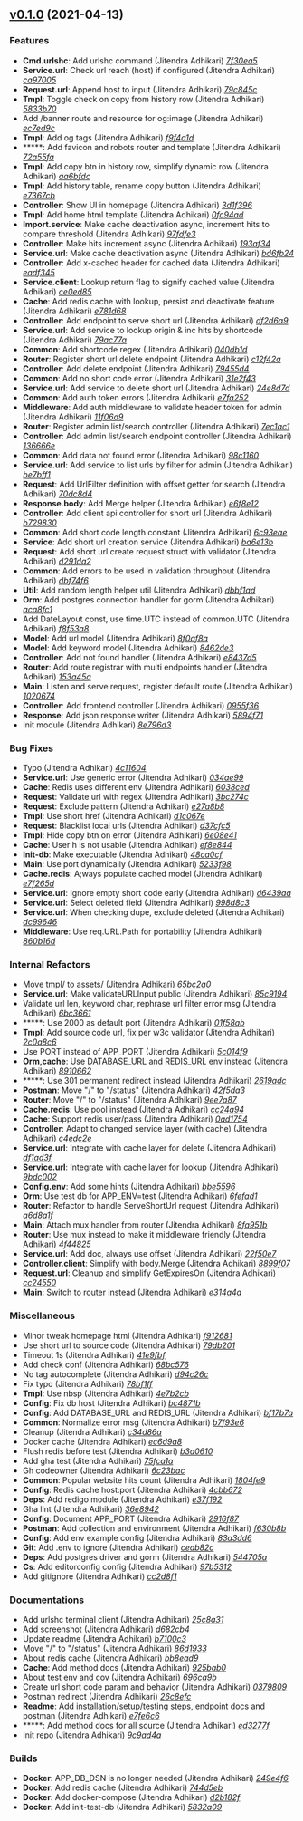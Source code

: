 ## [v0.1.0](https://github.com/adhocore/urlsh/releases/tag/v0.1.0) (2021-04-13)

### Features
- **Cmd.urlshc**: Add urlshc command (Jitendra Adhikari) [_7f30ea5_](https://github.com/adhocore/urlsh/commit/7f30ea5)
- **Service.url**: Check url reach (host) if configured (Jitendra Adhikari) [_ca97005_](https://github.com/adhocore/urlsh/commit/ca97005)
- **Request.url**: Append host to input (Jitendra Adhikari) [_79c845c_](https://github.com/adhocore/urlsh/commit/79c845c)
- **Tmpl**: Toggle check on copy from history row (Jitendra Adhikari) [_5833b70_](https://github.com/adhocore/urlsh/commit/5833b70)
- Add /banner route and resource for og:image (Jitendra Adhikari) [_ec7ed9c_](https://github.com/adhocore/urlsh/commit/ec7ed9c)
- **Tmpl**: Add og tags (Jitendra Adhikari) [_f9f4a1d_](https://github.com/adhocore/urlsh/commit/f9f4a1d)
- *****: Add favicon and robots router and template (Jitendra Adhikari) [_72a55fa_](https://github.com/adhocore/urlsh/commit/72a55fa)
- **Tmpl**: Add copy btn in history row, simplify dynamic row (Jitendra Adhikari) [_aa6bfdc_](https://github.com/adhocore/urlsh/commit/aa6bfdc)
- **Tmpl**: Add history table, rename copy button (Jitendra Adhikari) [_e7367cb_](https://github.com/adhocore/urlsh/commit/e7367cb)
- **Controller**: Show UI in homepage (Jitendra Adhikari) [_3d1f396_](https://github.com/adhocore/urlsh/commit/3d1f396)
- **Tmpl**: Add home html template (Jitendra Adhikari) [_0fc94ad_](https://github.com/adhocore/urlsh/commit/0fc94ad)
- **Import.service**: Make cache deactivation async, increment hits to compare threshold (Jitendra Adhikari) [_97fdfe3_](https://github.com/adhocore/urlsh/commit/97fdfe3)
- **Controller**: Make hits increment async (Jitendra Adhikari) [_193af34_](https://github.com/adhocore/urlsh/commit/193af34)
- **Service.url**: Make cache deactivation async (Jitendra Adhikari) [_bd6fb24_](https://github.com/adhocore/urlsh/commit/bd6fb24)
- **Controller**: Add x-cached header for cached data (Jitendra Adhikari) [_eadf345_](https://github.com/adhocore/urlsh/commit/eadf345)
- **Service.client**: Lookup return flag to signify cached value (Jitendra Adhikari) [_ce0ed85_](https://github.com/adhocore/urlsh/commit/ce0ed85)
- **Cache**: Add redis cache with lookup, persist and deactivate feature (Jitendra Adhikari) [_e781d68_](https://github.com/adhocore/urlsh/commit/e781d68)
- **Controller**: Add endpoint to serve short url (Jitendra Adhikari) [_df2d6a9_](https://github.com/adhocore/urlsh/commit/df2d6a9)
- **Service.url**: Add service to lookup origin & inc hits by shortcode (Jitendra Adhikari) [_79ac77a_](https://github.com/adhocore/urlsh/commit/79ac77a)
- **Common**: Add shortcode regex (Jitendra Adhikari) [_040db1d_](https://github.com/adhocore/urlsh/commit/040db1d)
- **Router**: Register short url delete endpoint (Jitendra Adhikari) [_c12f42a_](https://github.com/adhocore/urlsh/commit/c12f42a)
- **Controller**: Add delete endpoint (Jitendra Adhikari) [_79455d4_](https://github.com/adhocore/urlsh/commit/79455d4)
- **Common**: Add no short code error (Jitendra Adhikari) [_31e2f43_](https://github.com/adhocore/urlsh/commit/31e2f43)
- **Service.url**: Add service to delete short url (Jitendra Adhikari) [_24e8d7d_](https://github.com/adhocore/urlsh/commit/24e8d7d)
- **Common**: Add auth token errors (Jitendra Adhikari) [_e7fa252_](https://github.com/adhocore/urlsh/commit/e7fa252)
- **Middleware**: Add auth middleware to validate header token for admin (Jitendra Adhikari) [_11f06d9_](https://github.com/adhocore/urlsh/commit/11f06d9)
- **Router**: Register admin list/search controller (Jitendra Adhikari) [_7ec1ac1_](https://github.com/adhocore/urlsh/commit/7ec1ac1)
- **Controller**: Add admin list/search endpoint controller (Jitendra Adhikari) [_136666e_](https://github.com/adhocore/urlsh/commit/136666e)
- **Common**: Add data not found error (Jitendra Adhikari) [_98c1160_](https://github.com/adhocore/urlsh/commit/98c1160)
- **Service.url**: Add service to list urls by filter for admin (Jitendra Adhikari) [_be7bff1_](https://github.com/adhocore/urlsh/commit/be7bff1)
- **Request**: Add UrlFilter definition with offset getter for search (Jitendra Adhikari) [_70dc8d4_](https://github.com/adhocore/urlsh/commit/70dc8d4)
- **Response.body**: Add Merge helper (Jitendra Adhikari) [_e6f8e12_](https://github.com/adhocore/urlsh/commit/e6f8e12)
- **Controller**: Add client api controller for short url (Jitendra Adhikari) [_b729830_](https://github.com/adhocore/urlsh/commit/b729830)
- **Common**: Add short code length constant (Jitendra Adhikari) [_6c93eae_](https://github.com/adhocore/urlsh/commit/6c93eae)
- **Service**: Add short url creation service (Jitendra Adhikari) [_ba6e13b_](https://github.com/adhocore/urlsh/commit/ba6e13b)
- **Request**: Add short url create request struct with validator (Jitendra Adhikari) [_d291da2_](https://github.com/adhocore/urlsh/commit/d291da2)
- **Common**: Add errors to be used in validation throughout (Jitendra Adhikari) [_dbf74f6_](https://github.com/adhocore/urlsh/commit/dbf74f6)
- **Util**: Add random length helper util (Jitendra Adhikari) [_dbbf1ad_](https://github.com/adhocore/urlsh/commit/dbbf1ad)
- **Orm**: Add postgres connection handler for gorm (Jitendra Adhikari) [_aca8fc1_](https://github.com/adhocore/urlsh/commit/aca8fc1)
- Add DateLayout const, use time.UTC instead of common.UTC (Jitendra Adhikari) [_f8f53a8_](https://github.com/adhocore/urlsh/commit/f8f53a8)
- **Model**: Add url model (Jitendra Adhikari) [_8f0af8a_](https://github.com/adhocore/urlsh/commit/8f0af8a)
- **Model**: Add keyword model (Jitendra Adhikari) [_8462de3_](https://github.com/adhocore/urlsh/commit/8462de3)
- **Controller**: Add not found handler (Jitendra Adhikari) [_e8437d5_](https://github.com/adhocore/urlsh/commit/e8437d5)
- **Router**: Add route registrar with multi endpoints handler (Jitendra Adhikari) [_153a45a_](https://github.com/adhocore/urlsh/commit/153a45a)
- **Main**: Listen and serve request, register default route (Jitendra Adhikari) [_1020674_](https://github.com/adhocore/urlsh/commit/1020674)
- **Controller**: Add frontend controller (Jitendra Adhikari) [_0955f36_](https://github.com/adhocore/urlsh/commit/0955f36)
- **Response**: Add json response writer (Jitendra Adhikari) [_5894f71_](https://github.com/adhocore/urlsh/commit/5894f71)
- Init module (Jitendra Adhikari) [_8e796d3_](https://github.com/adhocore/urlsh/commit/8e796d3)

### Bug Fixes
- Typo (Jitendra Adhikari) [_4c11604_](https://github.com/adhocore/urlsh/commit/4c11604)
- **Service.url**: Use generic error (Jitendra Adhikari) [_034ae99_](https://github.com/adhocore/urlsh/commit/034ae99)
- **Cache**: Redis uses different env (Jitendra Adhikari) [_6038ced_](https://github.com/adhocore/urlsh/commit/6038ced)
- **Request**: Validate url with regex (Jitendra Adhikari) [_3bc274c_](https://github.com/adhocore/urlsh/commit/3bc274c)
- **Request**: Exclude pattern (Jitendra Adhikari) [_e27a8b8_](https://github.com/adhocore/urlsh/commit/e27a8b8)
- **Tmpl**: Use short href (Jitendra Adhikari) [_d1c067e_](https://github.com/adhocore/urlsh/commit/d1c067e)
- **Request**: Blacklist local urls (Jitendra Adhikari) [_d37cfc5_](https://github.com/adhocore/urlsh/commit/d37cfc5)
- **Tmpl**: Hide copy btn on error (Jitendra Adhikari) [_6e08e41_](https://github.com/adhocore/urlsh/commit/6e08e41)
- **Cache**: User h is not usable (Jitendra Adhikari) [_ef8e844_](https://github.com/adhocore/urlsh/commit/ef8e844)
- **Init-db**: Make executable (Jitendra Adhikari) [_48ca0cf_](https://github.com/adhocore/urlsh/commit/48ca0cf)
- **Main**: Use port dynamically (Jitendra Adhikari) [_5233f98_](https://github.com/adhocore/urlsh/commit/5233f98)
- **Cache.redis**: A;ways populate cached model (Jitendra Adhikari) [_e7f265d_](https://github.com/adhocore/urlsh/commit/e7f265d)
- **Service.url**: Ignore empty short code early (Jitendra Adhikari) [_d6439aa_](https://github.com/adhocore/urlsh/commit/d6439aa)
- **Service.url**: Select deleted field (Jitendra Adhikari) [_998d8c3_](https://github.com/adhocore/urlsh/commit/998d8c3)
- **Service.url**: When checking dupe, exclude deleted (Jitendra Adhikari) [_dc99646_](https://github.com/adhocore/urlsh/commit/dc99646)
- **Middleware**: Use req.URL.Path for portability (Jitendra Adhikari) [_860b16d_](https://github.com/adhocore/urlsh/commit/860b16d)

### Internal Refactors
- Move tmpl/ to assets/ (Jitendra Adhikari) [_65bc2a0_](https://github.com/adhocore/urlsh/commit/65bc2a0)
- **Service.url**: Make validateURLInput public (Jitendra Adhikari) [_85c9194_](https://github.com/adhocore/urlsh/commit/85c9194)
- Validate url len, keyword char, rephrase url filter error msg (Jitendra Adhikari) [_6bc3661_](https://github.com/adhocore/urlsh/commit/6bc3661)
- *****: Use 2000 as default port (Jitendra Adhikari) [_01f58ab_](https://github.com/adhocore/urlsh/commit/01f58ab)
- **Tmpl**: Add source code url, fix per w3c validator (Jitendra Adhikari) [_2c0a8c6_](https://github.com/adhocore/urlsh/commit/2c0a8c6)
- Use PORT instead of APP_PORT (Jitendra Adhikari) [_5c014f9_](https://github.com/adhocore/urlsh/commit/5c014f9)
- **Orm,cache**: Use DATABASE_URL and REDIS_URL env instead (Jitendra Adhikari) [_8910662_](https://github.com/adhocore/urlsh/commit/8910662)
- *****: Use 301 permanent redirect instead (Jitendra Adhikari) [_2619adc_](https://github.com/adhocore/urlsh/commit/2619adc)
- **Postman**: Move "/" to "/status" (Jitendra Adhikari) [_42f5da3_](https://github.com/adhocore/urlsh/commit/42f5da3)
- **Router**: Move "/" to "/status" (Jitendra Adhikari) [_9ee7a87_](https://github.com/adhocore/urlsh/commit/9ee7a87)
- **Cache.redis**: Use pool instead (Jitendra Adhikari) [_cc24a94_](https://github.com/adhocore/urlsh/commit/cc24a94)
- **Cache**: Support redis user/pass (Jitendra Adhikari) [_0ad1754_](https://github.com/adhocore/urlsh/commit/0ad1754)
- **Controller**: Adapt to changed service layer (with cache) (Jitendra Adhikari) [_c4edc2e_](https://github.com/adhocore/urlsh/commit/c4edc2e)
- **Service.url**: Integrate with cache layer for delete (Jitendra Adhikari) [_df1ad3f_](https://github.com/adhocore/urlsh/commit/df1ad3f)
- **Service.url**: Integrate with cache layer for lookup (Jitendra Adhikari) [_9bdc002_](https://github.com/adhocore/urlsh/commit/9bdc002)
- **Config.env**: Add some hints (Jitendra Adhikari) [_bbe5596_](https://github.com/adhocore/urlsh/commit/bbe5596)
- **Orm**: Use test db for APP_ENV=test (Jitendra Adhikari) [_6fefad1_](https://github.com/adhocore/urlsh/commit/6fefad1)
- **Router**: Refactor to handle ServeShortUrl request (Jitendra Adhikari) [_a6d8a1f_](https://github.com/adhocore/urlsh/commit/a6d8a1f)
- **Main**: Attach mux handler from router (Jitendra Adhikari) [_8fa951b_](https://github.com/adhocore/urlsh/commit/8fa951b)
- **Router**: Use mux instead to make it middleware friendly (Jitendra Adhikari) [_4f44825_](https://github.com/adhocore/urlsh/commit/4f44825)
- **Service.url**: Add doc, always use offset (Jitendra Adhikari) [_22f50e7_](https://github.com/adhocore/urlsh/commit/22f50e7)
- **Controller.client**: Simplify with body.Merge (Jitendra Adhikari) [_8899f07_](https://github.com/adhocore/urlsh/commit/8899f07)
- **Request.url**: Cleanup and simplify GetExpiresOn (Jitendra Adhikari) [_cc24550_](https://github.com/adhocore/urlsh/commit/cc24550)
- **Main**: Switch to router instead (Jitendra Adhikari) [_e314a4a_](https://github.com/adhocore/urlsh/commit/e314a4a)

### Miscellaneous
- Minor tweak homepage html (Jitendra Adhikari) [_f912681_](https://github.com/adhocore/urlsh/commit/f912681)
- Use short url to source code (Jitendra Adhikari) [_79db201_](https://github.com/adhocore/urlsh/commit/79db201)
- Timeout 1s (Jitendra Adhikari) [_41e9fbf_](https://github.com/adhocore/urlsh/commit/41e9fbf)
- Add check conf (Jitendra Adhikari) [_68bc576_](https://github.com/adhocore/urlsh/commit/68bc576)
- No tag autocomplete (Jitendra Adhikari) [_d94c26c_](https://github.com/adhocore/urlsh/commit/d94c26c)
- Fix typo (Jitendra Adhikari) [_78bf1ff_](https://github.com/adhocore/urlsh/commit/78bf1ff)
- **Tmpl**: Use nbsp (Jitendra Adhikari) [_4e7b2cb_](https://github.com/adhocore/urlsh/commit/4e7b2cb)
- **Config**: Fix db host (Jitendra Adhikari) [_bc4871b_](https://github.com/adhocore/urlsh/commit/bc4871b)
- **Config**: Add DATABASE_URL and REDIS_URL (Jitendra Adhikari) [_bf17b7a_](https://github.com/adhocore/urlsh/commit/bf17b7a)
- **Common**: Normalize error msg (Jitendra Adhikari) [_b7f93e6_](https://github.com/adhocore/urlsh/commit/b7f93e6)
- Cleanup (Jitendra Adhikari) [_c34d86a_](https://github.com/adhocore/urlsh/commit/c34d86a)
- Docker cache (Jitendra Adhikari) [_ec6d9a8_](https://github.com/adhocore/urlsh/commit/ec6d9a8)
- Flush redis before test (Jitendra Adhikari) [_b3a0610_](https://github.com/adhocore/urlsh/commit/b3a0610)
- Add gha test (Jitendra Adhikari) [_75fca1a_](https://github.com/adhocore/urlsh/commit/75fca1a)
- Gh codeowner (Jitendra Adhikari) [_6c23bac_](https://github.com/adhocore/urlsh/commit/6c23bac)
- **Common**: Popular website hits count (Jitendra Adhikari) [_1804fe9_](https://github.com/adhocore/urlsh/commit/1804fe9)
- **Config**: Redis cache host:port (Jitendra Adhikari) [_4cbb672_](https://github.com/adhocore/urlsh/commit/4cbb672)
- **Deps**: Add redigo module (Jitendra Adhikari) [_e37f192_](https://github.com/adhocore/urlsh/commit/e37f192)
- Gha lint (Jitendra Adhikari) [_36e8942_](https://github.com/adhocore/urlsh/commit/36e8942)
- **Config**: Document APP_PORT (Jitendra Adhikari) [_2916f87_](https://github.com/adhocore/urlsh/commit/2916f87)
- **Postman**: Add collection and environment (Jitendra Adhikari) [_f630b8b_](https://github.com/adhocore/urlsh/commit/f630b8b)
- **Config**: Add env example config (Jitendra Adhikari) [_83a3dd6_](https://github.com/adhocore/urlsh/commit/83a3dd6)
- **Git**: Add .env to ignore (Jitendra Adhikari) [_ceab82c_](https://github.com/adhocore/urlsh/commit/ceab82c)
- **Deps**: Add postgres driver and gorm (Jitendra Adhikari) [_544705a_](https://github.com/adhocore/urlsh/commit/544705a)
- **Cs**: Add editorconfig config (Jitendra Adhikari) [_97b5312_](https://github.com/adhocore/urlsh/commit/97b5312)
- Add gitignore (Jitendra Adhikari) [_cc2d8f1_](https://github.com/adhocore/urlsh/commit/cc2d8f1)

### Documentations
- Add urlshc terminal client (Jitendra Adhikari) [_25c8a31_](https://github.com/adhocore/urlsh/commit/25c8a31)
- Add screenshot (Jitendra Adhikari) [_d682cb4_](https://github.com/adhocore/urlsh/commit/d682cb4)
- Update readme (Jitendra Adhikari) [_b7100c3_](https://github.com/adhocore/urlsh/commit/b7100c3)
- Move "/" to "/status" (Jitendra Adhikari) [_86d1933_](https://github.com/adhocore/urlsh/commit/86d1933)
- About redis cache (Jitendra Adhikari) [_bb8ead9_](https://github.com/adhocore/urlsh/commit/bb8ead9)
- **Cache**: Add method docs (Jitendra Adhikari) [_925bab0_](https://github.com/adhocore/urlsh/commit/925bab0)
- About test env and cov (Jitendra Adhikari) [_696ca9b_](https://github.com/adhocore/urlsh/commit/696ca9b)
- Create url short code param and behavior (Jitendra Adhikari) [_0379809_](https://github.com/adhocore/urlsh/commit/0379809)
- Postman redirect (Jitendra Adhikari) [_26c8efc_](https://github.com/adhocore/urlsh/commit/26c8efc)
- **Readme**: Add installation/setup/testing steps, endpoint docs and postman (Jitendra Adhikari) [_e7fe6c6_](https://github.com/adhocore/urlsh/commit/e7fe6c6)
- *****: Add method docs for all source (Jitendra Adhikari) [_ed3277f_](https://github.com/adhocore/urlsh/commit/ed3277f)
- Init repo (Jitendra Adhikari) [_9c9ad4a_](https://github.com/adhocore/urlsh/commit/9c9ad4a)

### Builds
- **Docker**: APP_DB_DSN is no longer needed (Jitendra Adhikari) [_249e4f6_](https://github.com/adhocore/urlsh/commit/249e4f6)
- **Docker**: Add redis cache (Jitendra Adhikari) [_744d5eb_](https://github.com/adhocore/urlsh/commit/744d5eb)
- **Docker**: Add docker-compose (Jitendra Adhikari) [_d2b182f_](https://github.com/adhocore/urlsh/commit/d2b182f)
- **Docker**: Add init-test-db (Jitendra Adhikari) [_5832a09_](https://github.com/adhocore/urlsh/commit/5832a09)


